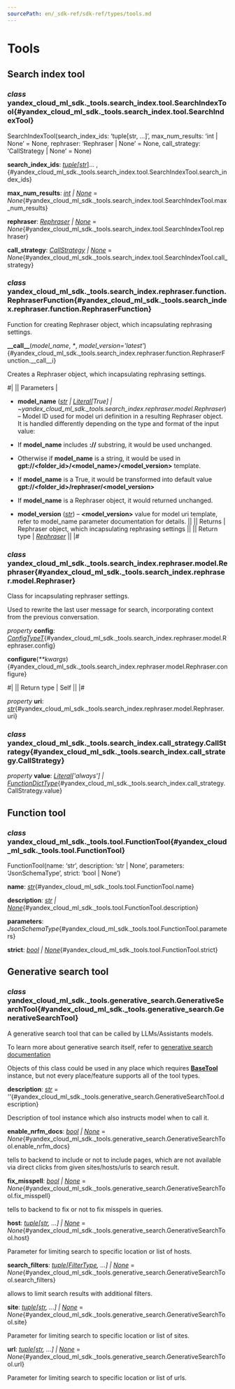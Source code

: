 ```yaml
---
sourcePath: en/_sdk-ref/sdk-ref/types/tools.md
---
```

# Tools

## Search index tool

### *class* yandex\_cloud\_ml\_sdk.\_tools.search\_index.tool.**SearchIndexTool**{#yandex_cloud_ml_sdk._tools.search_index.tool.SearchIndexTool}

SearchIndexTool(search\_index\_ids: ‘tuple[str, …]’, max\_num\_results: ‘int | None’ = None, rephraser: ‘Rephraser | None’ = None, call\_strategy: ‘CallStrategy | None’ = None)

**search\_index\_ids**\: *[tuple](https://docs.python.org/3/library/stdtypes.html#tuple)[[str](https://docs.python.org/3/library/stdtypes.html#str)*]... ,{#yandex_cloud_ml_sdk._tools.search_index.tool.SearchIndexTool.search_index_ids}

**max\_num\_results**\: *[int](https://docs.python.org/3/library/functions.html#int) | [None](https://docs.python.org/3/library/constants.html#None)* = *None*{#yandex_cloud_ml_sdk._tools.search_index.tool.SearchIndexTool.max_num_results}

**rephraser**\: *[Rephraser](#yandex_cloud_ml_sdk._tools.search_index.rephraser.model.Rephraser) | [None](https://docs.python.org/3/library/constants.html#None)* = *None*{#yandex_cloud_ml_sdk._tools.search_index.tool.SearchIndexTool.rephraser}

**call\_strategy**\: *[CallStrategy](#yandex_cloud_ml_sdk._tools.search_index.call_strategy.CallStrategy) | [None](https://docs.python.org/3/library/constants.html#None)* = *None*{#yandex_cloud_ml_sdk._tools.search_index.tool.SearchIndexTool.call_strategy}

### *class* yandex\_cloud\_ml\_sdk.\_tools.search\_index.rephraser.function.**RephraserFunction**{#yandex_cloud_ml_sdk._tools.search_index.rephraser.function.RephraserFunction}

Function for creating Rephraser object, which incapsulating rephrasing settings.

**\_\_call\_\_**(*model\_name*, *<span title="Keyword-only parameters separator (PEP 3102)">\*</span>*, *model\_version='latest'*){#yandex_cloud_ml_sdk._tools.search_index.rephraser.function.RephraserFunction.__call__i}

Creates a Rephraser object, which incapsulating rephrasing settings.

#|
|| Parameters | 

- **model\_name** ([*str*](https://docs.python.org/3/library/stdtypes.html#str) *\|* [*Literal*](https://docs.python.org/3/library/typing.html#typing.Literal)*[True] \| ~yandex\_cloud\_ml\_sdk.\_tools.search\_index.rephraser.model.Rephraser*) – Model ID used for model uri definition in a resulting Rephraser object. It is handled differently depending on the type and format of the input value:
- If **model\_name** includes **\://** substring, it would be used unchanged.
- Otherwise if **model\_name** is a string, it would be used in **gpt://<folder\_id>/<model\_name>/<model\_version>** template.
- If **model\_name** is a True, it would be transformed into default value **gpt://<folder\_id>/rephraser/<model\_version>**
- If **model\_name** is a Rephraser object, it would returned unchanged.

- **model\_version** ([*str*](https://docs.python.org/3/library/stdtypes.html#str)) – **<model\_version>** value for model uri template, refer to model\_name parameter documentation for details. ||
|| Returns | Rephraser object, which incapsulating rephrasing settings ||
|| Return type | [*Rephraser*](#yandex_cloud_ml_sdk._tools.search_index.rephraser.model.Rephraser) ||
|#

### *class* yandex\_cloud\_ml\_sdk.\_tools.search\_index.rephraser.model.**Rephraser**{#yandex_cloud_ml_sdk._tools.search_index.rephraser.model.Rephraser}

Class for incapsulating rephraser settings.

Used to rewrite the last user message for search, incorporating context from the previous conversation.

*property* **config**\: *[ConfigTypeT](other.md#yandex_cloud_ml_sdk._types.model.ConfigTypeT)*{#yandex_cloud_ml_sdk._tools.search_index.rephraser.model.Rephraser.config}

**configure**(*\*\*kwargs*){#yandex_cloud_ml_sdk._tools.search_index.rephraser.model.Rephraser.configure}

#|
|| Return type | Self ||
|#

*property* **uri**\: *[str](https://docs.python.org/3/library/stdtypes.html#str)*{#yandex_cloud_ml_sdk._tools.search_index.rephraser.model.Rephraser.uri}

### *class* yandex\_cloud\_ml\_sdk.\_tools.search\_index.call\_strategy.**CallStrategy**{#yandex_cloud_ml_sdk._tools.search_index.call_strategy.CallStrategy}

*property* **value**\: *[Literal](https://docs.python.org/3/library/typing.html#typing.Literal)['always'] | [FunctionDictType](message.md#yandex_cloud_ml_sdk._types.tools.function.FunctionDictType)*{#yandex_cloud_ml_sdk._tools.search_index.call_strategy.CallStrategy.value}

## Function tool

### *class* yandex\_cloud\_ml\_sdk.\_tools.tool.**FunctionTool**{#yandex_cloud_ml_sdk._tools.tool.FunctionTool}

FunctionTool(name: ‘str’, description: ‘str | None’, parameters: ‘JsonSchemaType’, strict: ‘bool | None’)

**name**\: *[str](https://docs.python.org/3/library/stdtypes.html#str)*{#yandex_cloud_ml_sdk._tools.tool.FunctionTool.name}

**description**\: *[str](https://docs.python.org/3/library/stdtypes.html#str) | [None](https://docs.python.org/3/library/constants.html#None)*{#yandex_cloud_ml_sdk._tools.tool.FunctionTool.description}

**parameters**\: *JsonSchemaType*{#yandex_cloud_ml_sdk._tools.tool.FunctionTool.parameters}

**strict**\: *[bool](https://docs.python.org/3/library/functions.html#bool) | [None](https://docs.python.org/3/library/constants.html#None)*{#yandex_cloud_ml_sdk._tools.tool.FunctionTool.strict}

## Generative search tool

### *class* yandex\_cloud\_ml\_sdk.\_tools.generative\_search.**GenerativeSearchTool**{#yandex_cloud_ml_sdk._tools.generative_search.GenerativeSearchTool}

A generative search tool that can be called by LLMs/Assistants models.

To learn more about generative search itself, refer to [generative search documentation](https://yandex.cloud/docs/search-api/concepts/generative-response#body)

Objects of this class could be used in any place which requires [**BaseTool**](../internals/bases.md#yandex_cloud_ml_sdk._tools.tool.BaseTool) instance, but not every place/feature supports all of the tool types.

**description**\: *[str](https://docs.python.org/3/library/stdtypes.html#str)* = *''*{#yandex_cloud_ml_sdk._tools.generative_search.GenerativeSearchTool.description}

Description of tool instance which also instructs model when to call it.

**enable\_nrfm\_docs**\: *[bool](https://docs.python.org/3/library/functions.html#bool) | [None](https://docs.python.org/3/library/constants.html#None)* = *None*{#yandex_cloud_ml_sdk._tools.generative_search.GenerativeSearchTool.enable_nrfm_docs}

tells to backend to include or not to include pages, which are not available via direct clicks from given sites/hosts/urls to search result.

**fix\_misspell**\: *[bool](https://docs.python.org/3/library/functions.html#bool) | [None](https://docs.python.org/3/library/constants.html#None)* = *None*{#yandex_cloud_ml_sdk._tools.generative_search.GenerativeSearchTool.fix_misspell}

tells to backend to fix or not to fix misspels in queries.

**host**\: *[tuple](https://docs.python.org/3/library/stdtypes.html#tuple)[[str](https://docs.python.org/3/library/stdtypes.html#str), ...] | [None](https://docs.python.org/3/library/constants.html#None)* = *None*{#yandex_cloud_ml_sdk._tools.generative_search.GenerativeSearchTool.host}

Parameter for limiting search to specific location or list of hosts.

**search\_filters**\: *[tuple](https://docs.python.org/3/library/stdtypes.html#tuple)[[FilterType](search_api.md#yandex_cloud_ml_sdk._search_api.generative.result.yandex_cloud_ml_sdk._search_api.generative.config.FilterType), ...] | [None](https://docs.python.org/3/library/constants.html#None)* = *None*{#yandex_cloud_ml_sdk._tools.generative_search.GenerativeSearchTool.search_filters}

allows to limit search results with additional filters.

**site**\: *[tuple](https://docs.python.org/3/library/stdtypes.html#tuple)[[str](https://docs.python.org/3/library/stdtypes.html#str), ...] | [None](https://docs.python.org/3/library/constants.html#None)* = *None*{#yandex_cloud_ml_sdk._tools.generative_search.GenerativeSearchTool.site}

Parameter for limiting search to specific location or list of sites.

**url**\: *[tuple](https://docs.python.org/3/library/stdtypes.html#tuple)[[str](https://docs.python.org/3/library/stdtypes.html#str), ...] | [None](https://docs.python.org/3/library/constants.html#None)* = *None*{#yandex_cloud_ml_sdk._tools.generative_search.GenerativeSearchTool.url}

Parameter for limiting search to specific location or list of urls.